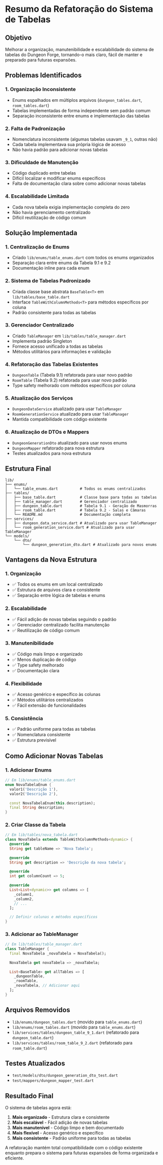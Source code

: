# Resumo da Refatoração do Sistema de Tabelas

## Objetivo

Melhorar a organização, manutenibilidade e escalabilidade do sistema de tabelas do Dungeon Forge, tornando-o mais claro, fácil de manter e preparado para futuras expansões.

## Problemas Identificados

### 1. **Organização Inconsistente**
- Enums espalhados em múltiplos arquivos (`dungeon_tables.dart`, `room_tables.dart`)
- Tabelas implementadas de forma independente sem padrão comum
- Separação inconsistente entre enums e implementação das tabelas

### 2. **Falta de Padronização**
- Nomenclatura inconsistente (algumas tabelas usavam `_9_1`, outras não)
- Cada tabela implementava sua própria lógica de acesso
- Não havia padrão para adicionar novas tabelas

### 3. **Dificuldade de Manutenção**
- Código duplicado entre tabelas
- Difícil localizar e modificar enums específicos
- Falta de documentação clara sobre como adicionar novas tabelas

### 4. **Escalabilidade Limitada**
- Cada nova tabela exigia implementação completa do zero
- Não havia gerenciamento centralizado
- Difícil reutilização de código comum

## Solução Implementada

### 1. **Centralização de Enums**
- Criado `lib/enums/table_enums.dart` com todos os enums organizados
- Separação clara entre enums da Tabela 9.1 e 9.2
- Documentação inline para cada enum

### 2. **Sistema de Tabelas Padronizado**
- Criada classe base abstrata `BaseTable<T>` em `lib/tables/base_table.dart`
- Interface `TableWithColumnMethods<T>` para métodos específicos por coluna
- Padrão consistente para todas as tabelas

### 3. **Gerenciador Centralizado**
- Criado `TableManager` em `lib/tables/table_manager.dart`
- Implementa padrão Singleton
- Fornece acesso unificado a todas as tabelas
- Métodos utilitários para informações e validação

### 4. **Refatoração das Tabelas Existentes**
- `DungeonTable` (Tabela 9.1) refatorada para usar novo padrão
- `RoomTable` (Tabela 9.2) refatorada para usar novo padrão
- Type safety melhorado com métodos específicos por coluna

### 5. **Atualização dos Serviços**
- `DungeonDataService` atualizado para usar `TableManager`
- `RoomGenerationService` atualizado para usar `TableManager`
- Mantida compatibilidade com código existente

### 6. **Atualização de DTOs e Mappers**
- `DungeonGenerationDto` atualizado para usar novos enums
- `DungeonMapper` refatorado para nova estrutura
- Testes atualizados para nova estrutura

## Estrutura Final

```
lib/
├── enums/
│   └── table_enums.dart          # Todos os enums centralizados
├── tables/
│   ├── base_table.dart           # Classe base para todas as tabelas
│   ├── table_manager.dart        # Gerenciador centralizado
│   ├── dungeon_table.dart        # Tabela 9.1 - Geração de Masmorras
│   ├── room_table.dart           # Tabela 9.2 - Salas e Câmaras
│   └── README.md                 # Documentação completa
├── services/
│   ├── dungeon_data_service.dart # Atualizado para usar TableManager
│   └── room_generation_service.dart # Atualizado para usar TableManager
└── models/
    └── dto/
        └── dungeon_generation_dto.dart # Atualizado para novos enums
```

## Vantagens da Nova Estrutura

### 1. **Organização**
- ✅ Todos os enums em um local centralizado
- ✅ Estrutura de arquivos clara e consistente
- ✅ Separação entre lógica de tabelas e enums

### 2. **Escalabilidade**
- ✅ Fácil adição de novas tabelas seguindo o padrão
- ✅ Gerenciador centralizado facilita manutenção
- ✅ Reutilização de código comum

### 3. **Manutenibilidade**
- ✅ Código mais limpo e organizado
- ✅ Menos duplicação de código
- ✅ Type safety melhorado
- ✅ Documentação clara

### 4. **Flexibilidade**
- ✅ Acesso genérico e específico às colunas
- ✅ Métodos utilitários centralizados
- ✅ Fácil extensão de funcionalidades

### 5. **Consistência**
- ✅ Padrão uniforme para todas as tabelas
- ✅ Nomenclatura consistente
- ✅ Estrutura previsível

## Como Adicionar Novas Tabelas

### 1. Adicionar Enums
```dart
// Em lib/enums/table_enums.dart
enum NovaTabelaEnum {
  valor1('Descrição 1'),
  valor2('Descrição 2'),
  
  const NovaTabelaEnum(this.description);
  final String description;
}
```

### 2. Criar Classe da Tabela
```dart
// Em lib/tables/nova_tabela.dart
class NovaTabela extends TableWithColumnMethods<dynamic> {
  @override
  String get tableName => 'Nova Tabela';
  
  @override
  String get description => 'Descrição da nova tabela';
  
  @override
  int get columnCount => 5;
  
  @override
  List<List<dynamic>> get columns => [
    _column1,
    _column2,
    // ...
  ];

  // Definir colunas e métodos específicos
}
```

### 3. Adicionar ao TableManager
```dart
// Em lib/tables/table_manager.dart
class TableManager {
  final NovaTabela _novaTabela = NovaTabela();
  
  NovaTabela get novaTabela => _novaTabela;
  
  List<BaseTable> get allTables => [
    _dungeonTable,
    _roomTable,
    _novaTabela, // Adicionar aqui
  ];
}
```

## Arquivos Removidos

- `lib/enums/dungeon_tables.dart` (movido para `table_enums.dart`)
- `lib/enums/room_tables.dart` (movido para `table_enums.dart`)
- `lib/services/tables/dungeon_table_9_1.dart` (refatorado para `dungeon_table.dart`)
- `lib/services/tables/room_table_9_2.dart` (refatorado para `room_table.dart`)

## Testes Atualizados

- `test/models/dto/dungeon_generation_dto_test.dart`
- `test/mappers/dungeon_mapper_test.dart`

## Resultado Final

O sistema de tabelas agora está:

1. **Mais organizado** - Estrutura clara e consistente
2. **Mais escalável** - Fácil adição de novas tabelas
3. **Mais manutenível** - Código limpo e bem documentado
4. **Mais flexível** - Acesso genérico e específico
5. **Mais consistente** - Padrão uniforme para todas as tabelas

A refatoração mantém total compatibilidade com o código existente enquanto prepara o sistema para futuras expansões de forma organizada e eficiente. 